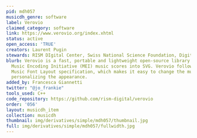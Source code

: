 ```yaml
---
pid: mdh057
musicdh_genre: software
label: Verovio
claimed_category: software
link: https://www.verovio.org/index.xhtml
status: active
open_access: 'TRUE'
creators: Laurent Pugin
stewards: RISM DIgital Center, Swiss National Science Foundation, Digital Mozart Edition
blurb: Verovio is a fast, portable and lightweight open-source library for engraving
  Music Encoding Initiative (MEI) music scores into SVG. Verovio follows the Standard
  Music Font Layout specification, which makes it easy to change the music font for
  personalizing the appearance.
added_by: Francesca Giannetti
twitter: "@jo_frankie"
tools_used: C++
code_repository: https://github.com/rism-digital/verovio
order: '056'
layout: musicdh_item
collection: musicdh
thumbnail: img/derivatives/simple/mdh057/thumbnail.jpg
full: img/derivatives/simple/mdh057/fullwidth.jpg
---
```

